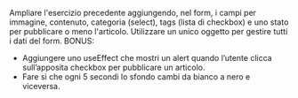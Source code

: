 Ampliare l'esercizio precedente aggiungendo, nel form, i campi per immagine, contenuto, categoria (select), tags (lista di checkbox) e uno stato per pubblicare o meno l'articolo.
Utilizzare un unico oggetto per gestire tutti i dati del form.
BONUS:
- Aggiungere uno useEffect che mostri un alert quando l’utente clicca sull’apposita checkbox per pubblicare un articolo.
- Fare sì che ogni 5 secondi lo sfondo cambi da bianco a nero e viceversa.
